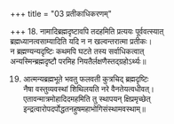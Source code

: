+++
title = "03 प्रतीकाधिकरणम्"

+++
18. नामादिब्रह्मदृष्टावपि तदहमिति प्रत्ययः पूर्ववत्स्यात्  
ब्रह्मध्यानत्वसाम्यादिति यदि न न खल्वन्तरात्मा प्रतीकः।  
न ब्रह्मण्यन्यदृष्टिः कथमपि घटते तस्य सर्वाधिकत्वात्  
अन्यस्मिन्ब्रह्मदृष्टौ परमिह नियतैर्लक्षणैस्तद्ग्रहोऽर्थ्यः॥

19. आत्मन्यब्रह्मभूते भवतु फलवती कुत्रचिद् ब्रह्मदृष्टिः  
नैषा वस्तुव्यवस्थां शिथिलयति नरे वैनतेयत्वधीवत्।  
एतावन्मात्रमोहादिदमहमिति तु स्थापयन् क्षिप्रमृच्छेत्  
इन्द्रत्वारोपदर्पोद्धतनहुषमहाभोगिसंस्थामवस्थाम्॥